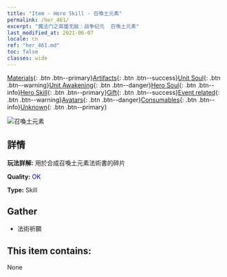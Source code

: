 ```yaml
---
title: "Item - Hero Skill - 召喚土元素"
permalink: /her_461/
excerpt: "魔法门之英雄无敌：战争纪元  召喚土元素"
last_modified_at: 2021-06-07
locale: cn
ref: "her_461.md"
toc: false
classes: wide
---
```

 [Materials](/ItemsCN/){: .btn .btn--primary}[Artifacts](/ItemsCN/Artifacts/){: .btn .btn--success}[Unit Soul](/ItemsCN/UnitSoul/){: .btn .btn--warning}[Unit Awakening](/ItemsCN/UnitAwakening/){: .btn .btn--danger}[Hero Soul](/ItemsCN/HeroSoul/){: .btn .btn--info}[Hero Skill](/ItemsCN/HeroSkill/){: .btn .btn--primary}[Gift](/ItemsCN/Gift/){: .btn .btn--success}[Event related](/ItemsCN/Events/){: .btn .btn--warning}[Avatars](/ItemsCN/Avatars/){: .btn .btn--danger}[Consumables](/ItemsCN/Consumables/){: .btn .btn--info}[Unknown](/ItemsCN/Unknown/){: .btn .btn--primary}

 ![召喚土元素](/images/t/ps_zhaohuantuyuansu.png)

## 詳情
 **玩法詳解:** 用於合成召喚土元素法術書的碎片

 **Quality:** <span style="color: #0000CD">OK</span>

 **Type:** Skill

## Gather

*    法術祈願 

## This item contains:

  None

